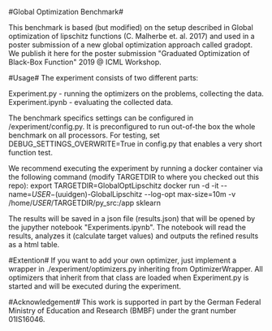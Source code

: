 #Global Optimization Benchmark#

This benchmark is based (but modified) on the setup described in Global optimization of lipschitz functions (C. Malherbe et. al. 2017) and used in a poster submission of a new global optimization approach called gradopt. We publish it here for the poster submission "Graduated Optimization of Black-Box Function" 2019 @ ICML Workshop.

#Usage#
The experiment consists of two different parts:

Experiment.py - running the optimizers on the problems, collecting the data.
Experiment.ipynb - evaluating the collected data.

The benchmark specifics settings can be configured in /experiment/config.py. It is preconfigured to run out-of-the box the whole benchmark on all processors. For testing, set DEBUG_SETTINGS_OVERWRITE=True in config.py that enables a very short function test.

We recommend executing the experiment by running a docker container via the following command (modify TARGETDIR to where you checked out this repo):
export TARGETDIR=GlobalOptLipschitz
docker run -d -it --name=$USER-$(uuidgen)-GlobalLipschitz --log-opt max-size=10m -v /home/$USER/$TARGETDIR/py_src:/app sklearn

The results will be saved in a json file (results.json) that will be opened by the jupyther notebook "Experiments.ipynb". The notebook will read the results, analyzes it (calculate target values) and outputs the refined results as a html table.

#Extention#
If you want to add your own optimizer, just implement a wrapper in ./experiment/optimizers.py inheriting from OptimizerWrapper. All optimizers that inherit from that class are loaded when Experiment.py is started and will be executed during the experiment.

#Acknowledgement#
This work is supported in part by the German Federal Ministry of Education and Research
(BMBF) under the grant number 01IS16046.



